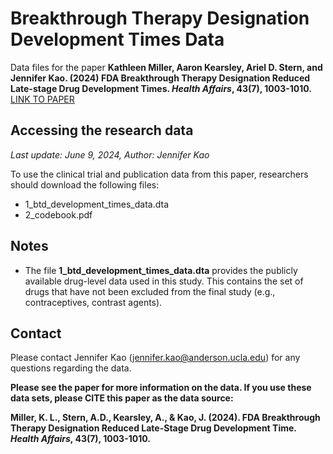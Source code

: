 # Breakthrough Therapy Designation Development Times Data

Data files for the paper **Kathleen Miller, Aaron Kearsley, Ariel D. Stern, and Jennifer Kao. (2024) FDA Breakthrough Therapy Designation Reduced Late-stage Drug Development Times. _Health Affairs_, 43(7), 1003-1010.** [LINK TO PAPER](https://www.healthaffairs.org/doi/full/10.1377/hlthaff.2023.00837)

## Accessing the research data 
_Last update: June 9, 2024,_ _Author: Jennifer Kao_

To use the clinical trial and publication data from this paper, researchers should download the following files: 

* 1_btd_development_times_data.dta
* 2_codebook.pdf

## Notes
* The file **1_btd_development_times_data.dta** provides the publicly available drug-level data used in this study. This contains the set of drugs that have not been excluded 
from the final study (e.g., contraceptives, contrast agents).

## Contact
Please contact Jennifer Kao (jennifer.kao@anderson.ucla.edu) for any questions regarding the data.

**Please see the paper for more information on the data. If you use these data sets, please CITE this paper as the data source:**

**Miller, K. L., Stern, A.D., Kearsley, A., & Kao, J. (2024). FDA Breakthrough Therapy Designation Reduced Late-Stage Drug Development Time. _Health Affairs_, 43(7), 1003-1010.**


